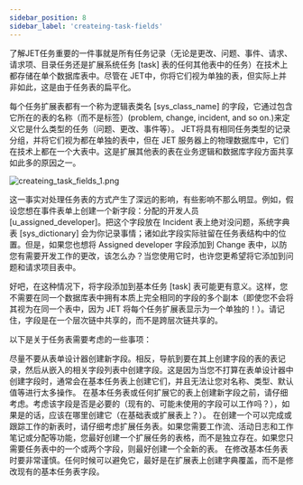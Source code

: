 ```yaml
---
sidebar_position: 8
sidebar_label: 'createing-task-fields'
---
```

了解JET任务重要的一件事就是所有任务记录（无论是更改、问题、事件、请求、请求项、目录任务还是扩展系统任务 [task] 表的任何其他表中的任务）在技术上都存储在单个数据库表中。尽管在 JET中，你将它们视为单独的表，但实际上并非如此，这是由于任务表的扁平化。

每个任务扩展表都有一个称为逻辑表类名 [sys_class_name] 的字段，它通过包含它所在的表的名称（而不是标签）(problem, change, incident, and so on.)来定义它是什么类型的任务（问题、更改、事件等）。 JET将具有相同任务类型的记录分组，并将它们视为都在单独的表中，但在 JET 服务器上的物理数据库中，它们在技术上都在一个大表中。这是扩展其他表的表在业务逻辑和数据库字段方面共享如此多的原因之一。

![createing_task_fields_1.png](/img/tasks-workflows/createing_task_fields_1.png)

这一事实对处理任务表的方式产生了深远的影响，有些影响不那么明显。例如，假设您想在事件表单上创建一个新字段：分配的开发人员 [u_assigned_developer]。把这个字段放在 Incident 表上绝对没问题，系统字典表 [sys_dictionary] 会为你记录事情；诸如此字段实际驻留在任务表结构中的位置。但是，如果您也想将 Assigned developer 字段添加到 Change 表中，以防您有需要开发工作的更改，该怎么办？当您使用它时，也许您更希望将它添加到问题和请求项目表中。

好吧，在这种情况下，将字段添加到基本任务 [task] 表可能更有意义。这样，您不需要在同一个数据库表中拥有本质上完全相同的字段的多个副本（即使您不会将其视为在同一个表中，因为 JET 将每个任务扩展表显示为一个单独的！）。请记住，字段是在一个层次链中共享的，而不是跨层次链共享的。

以下是关于任务表需要考虑的一些事项：

尽量不要从表单设计器创建新字段。相反，导航到要在其上创建字段的表的表记录，然后从嵌入的相关字段列表中创建字段。这是因为当您不打算在表单设计器中创建字段时，通常会在基本任务表上创建它们，并且无法让您对名称、类型、默认值等进行太多操作。
在基本任务表或任何扩展它的表上创建新字段之前，请仔细考虑。考虑该字段是否是必要的（现有的、可能未使用的字段可以工作吗？），如果是的话，应该在哪里创建它（在基础表或扩展表上？）。
在创建一个可以完成或跟踪工作的新表时，请仔细考虑扩展任务表。如果您需要工作流、活动日志和工作笔记或分配等功能，您最好创建一个扩展任务的表格，而不是独立存在。如果您只需要任务表中的一个或两个字段，则最好创建一个全新的表。
在修改基本任务表时要非常谨慎。任何时候可以避免它，最好是在扩展表上创建字典覆盖，而不是修改现有的基本任务表字段。